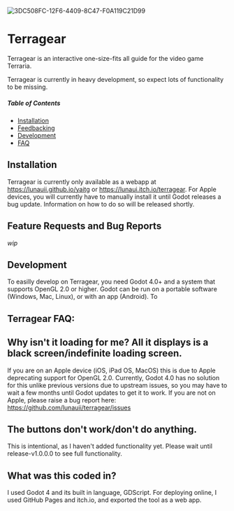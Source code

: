![3DC508FC-12F6-4409-8C47-F0A119C21D99](https://github.com/lunauii/terragear/assets/65362444/fa729f38-9e70-427e-bede-b3584c41c138)
# Terragear

Terragear is an interactive one-size-fits all guide for the video game Terraria.

Terragear is currently in heavy development, so expect lots of functionality to be missing.

##### __Table of Contents__
- [Installation](#installation)
- [Feedbacking](#feature-requests-and-bug-reports)
- [Development](#development)
- [FAQ](#terragear-faq)

## Installation
Terragear is currently only available as a webapp at https://lunauii.github.io/yaitg or https://lunaui.itch.io/terragear. For Apple devices, you will currently have to manually install it until Godot releases a bug update. Information on how to do so will be released shortly.

## Feature Requests and Bug Reports
*wip*

## Development
To easilly develop on Terragear, you need Godot 4.0+ and a system that supports OpenGL 2.0 or higher. Godot can be run on a portable software (Windows, Mac, Linux), or with an app (Android). To 

## Terragear FAQ:

## Why isn't it loading for me? All it displays is a black screen/indefinite loading screen.
If you are on an Apple device (iOS, iPad OS, MacOS) this is due to Apple deprecating support for OpenGL 2.0. Currently, Godot 4.0 has no solution for this unlike previous versions due to upstream issues, so you may have to wait a few months until Godot updates to get it to work.
If you are not on Apple, please raise a bug report here: https://github.com/lunauii/terragear/issues

## The buttons don't work/don't do anything.
This is intentional, as I haven't added functionality yet. Please wait until release-v1.0.0.0 to see full functionality.

## What was this coded in?
I used Godot 4 and its built in language, GDScript. For deploying online, I used GitHub Pages and itch.io, and exported the tool as a web app.
